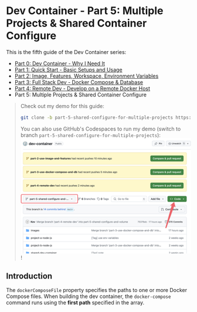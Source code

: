 # Dev Container - Part 5: Multiple Projects & Shared Container Configure

This is the fifth guide of the Dev Container series:

- [Part 0: Dev Container - Why I Need It](./README.md)
- [Part 1: Quick Start - Basic Setups and Usage](./part-1.md)
- [Part 2: Image, Features, Workspace, Environment Variables](./part-2.md)
- [Part 3: Full Stack Dev - Docker Compose & Database](./part-3.md)
- [Part 4: Remote Dev - Develop on a Remote Docker Host](./part-4.md)
- Part 5: Multiple Projects & Shared Container Configure

> Check out my demo for this guide:
>
> ```sh
> git clone -b part-5-shared-configure-for-multiple-projects https://github.com/graezykev/dev-container.git part-5-shared-configure-for-multiple-projects
> ```
>
> You can also use GitHub's Codespaces to run my demo (switch to branch `part-5-shared-configure-for-multiple-projects`):
> ![Run demo in Codespaces](./images/part-5/run-in-codespaces.png)!

## Introduction

The `dockerComposeFile` property specifies the paths to one or more Docker Compose files. When building the dev container, the `docker-compose` command runs using the **first path** specified in the array.
